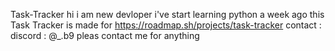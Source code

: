 Task-Tracker
hi i am new devloper i've start learning python a week ago this Task Tracker is made for https://roadmap.sh/projects/task-tracker contact : discord : @_.b9 pleas contact me for anything
